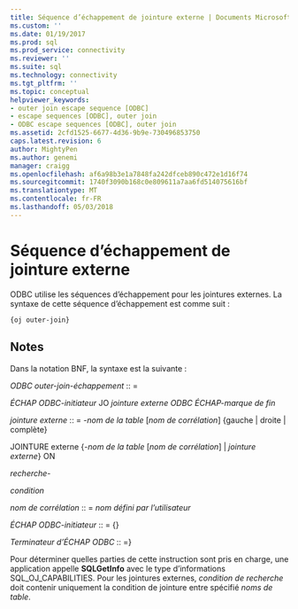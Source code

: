```yaml
---
title: Séquence d’échappement de jointure externe | Documents Microsoft
ms.custom: ''
ms.date: 01/19/2017
ms.prod: sql
ms.prod_service: connectivity
ms.reviewer: ''
ms.suite: sql
ms.technology: connectivity
ms.tgt_pltfrm: ''
ms.topic: conceptual
helpviewer_keywords:
- outer join escape sequence [ODBC]
- escape sequences [ODBC], outer join
- ODBC escape sequences [ODBC], outer join
ms.assetid: 2cfd1525-6677-4d36-9b9e-730496853750
caps.latest.revision: 6
author: MightyPen
ms.author: genemi
manager: craigg
ms.openlocfilehash: af6a98b3e1a7848fa242dfceb890c472e1d16f74
ms.sourcegitcommit: 1740f3090b168c0e809611a7aa6fd514075616bf
ms.translationtype: MT
ms.contentlocale: fr-FR
ms.lasthandoff: 05/03/2018
---
```

# <a name="outer-join-escape-sequence"></a>Séquence d’échappement de jointure externe
ODBC utilise les séquences d’échappement pour les jointures externes. La syntaxe de cette séquence d’échappement est comme suit :  
  
```  
{oj outer-join}  
```  
  
## <a name="remarks"></a>Notes  
 Dans la notation BNF, la syntaxe est la suivante :  
  
 *ODBC outer-join-échappement* :: =  
  
 *ÉCHAP ODBC-initiateur* JO *jointure externe ODBC ÉCHAP-marque de fin*  
  
 *jointure externe* :: = *-nom de la table* [*nom de corrélation*] {gauche &#124; droite &#124; complète}  
  
 JOINTURE externe {*-nom de la table* [*nom de corrélation*] &#124; *jointure externe*} ON  
  
 *recherche-*  
  
 *condition*  
  
 *nom de corrélation* :: = *nom défini par l’utilisateur*  
  
 *ÉCHAP ODBC-initiateur* :: = {}  
  
 *Terminateur d’ÉCHAP ODBC* :: =}  
  
 Pour déterminer quelles parties de cette instruction sont pris en charge, une application appelle **SQLGetInfo** avec le type d’informations SQL_OJ_CAPABILITIES. Pour les jointures externes, *condition de recherche* doit contenir uniquement la condition de jointure entre spécifié *noms de table*.
